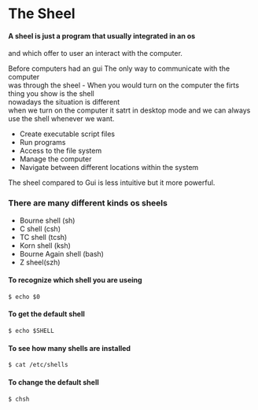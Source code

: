 # The Sheel

#### A sheel is just a program that usually integrated in an os
and which offer to user an interact with the computer.

Before computers had an gui The only way to communicate with the computer   
was through the sheel - When you would turn on the computer the firts thing you show is the shell   
nowadays the situation is different   
when we turn on the computer it satrt in desktop mode and we can always use the shell whenever we want.    



* Create executable script files
* Run programs 
* Access to the file system 
* Manage the computer
* Navigate between different locations within the system

The sheel compared to Gui is less intuitive but it more powerful.

### There are many different kinds os sheels 
* Bourne shell (sh)
* C shell (csh)
* TC shell (tcsh)
* Korn shell (ksh)
* Bourne Again shell (bash)
* Z sheel(szh)

#### To recognize which shell you are useing

``` 
$ echo $0
```

#### To get the default shell
``` 
$ echo $SHELL
```

#### To see how many shells are installed
``` 
$ cat /etc/shells
```
#### To change the default shell
``` 
$ chsh
```

